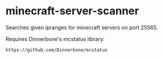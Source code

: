 # minecraft-server-scanner
Searches given ipranges for minecraft servers on port 25565.

Requires Dinnerbone's mcstatus library:

`https://github.com/Dinnerbone/mcstatus`
